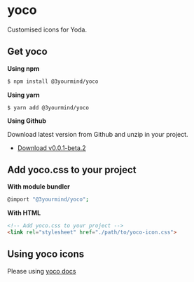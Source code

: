 # yoco

Customised icons for Yoda.

## Get yoco

**Using npm**
```bash
$ npm install @3yourmind/yoco
```

**Using yarn**

```
$ yarn add @3yourmind/yoco
```

**Using Github**

Download latest version from Github and unzip in your project.

* [Download v0.0.1-beta.2](https://github.com/3YOURMIND/yoco/releases/tag/v0.0.1-beta.2)

## Add yoco.css to your project

**With module bundler**
```bash
@import "@3yourmind/yoco";
```
**With HTML**
```html
<!-- Add yoco.css to your project -->
<link rel="stylesheet" href="./path/to/yoco-icon.css">
```

## Using yoco icons

Please using [yoco docs](https://3yourmind.github.io/kotti/icons/)

